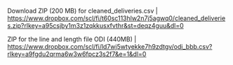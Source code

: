 Download ZIP (200 MB) for cleaned_deliveries.csv | https://www.dropbox.com/scl/fi/t60sc113hlw2n7j5agwq0/cleaned_deliveries.zip?rlkey=a95csjby1m3z1zqkkusxfvthr&st=deqz4guu&dl=0

ZIP for the line and length file ODI (440MB) |  https://www.dropbox.com/scl/fi/ld7wj5wtyekke7h9zdtgv/odi_bbb.csv?rlkey=a9fgdu2qrma6w3w6fpcz3s2f7&e=1&dl=0
